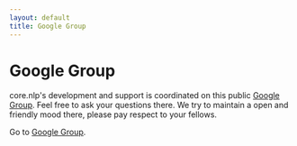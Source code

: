 ```yaml
---
layout: default
title: Google Group
---
```

# Google Group

core.nlp's development and support is coordinated on this public [Google
Group](https://groups.google.com/forum/#!forum/core-nlp).
Feel free to ask your questions there. We try to maintain a open and
friendly mood there, please pay respect to your fellows.

Go to [Google
Group](https://groups.google.com/forum/#!forum/core-nlp).

